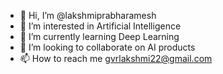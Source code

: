 - 👋 Hi, I’m @lakshmiprabharamesh
- 👀 I’m interested in Artificial Intelligence
- 🌱 I’m currently learning Deep Learning
- 💞️ I’m looking to collaborate on AI products
- 📫 How to reach me gvrlakshmi22@gmail.com

<!---
lakshmiprabharamesh/lakshmiprabharamesh is a ✨ special ✨ repository because its `README.md` (this file) appears on your GitHub profile.
You can click the Preview link to take a look at your changes.
--->
